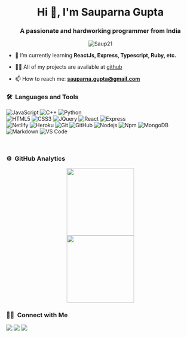 <h1 align="center">Hi 👋, I'm Sauparna Gupta</h1>
<h3 align="center">A passionate and hardworking programmer from India</h3>

<p align="center"> <img src="https://komarev.com/ghpvc/?username=Saup21&label=Profile%20views&color=blueviolet&style=flat" alt="Saup21" /> </p>

- 🌱 I’m currently learning **ReactJs, Express, Typescript, Ruby, etc.**

- 👨‍💻 All of my projects are available at [github](https://github.com/Saup21?tab=repositories)

- 📫 How to reach me: **sauparna.gupta@gmail.com**

### 🛠 &nbsp;Languages and Tools

![JavaScript](https://img.shields.io/badge/-JavaScript-%23F7DF1C?style=for-the-badge&logo=javascript&logoColor=000000&labelColor=%23F7DF1C&color=%23FFCE5A)
![C++](https://img.shields.io/badge/C%2B%2B-00599C?style=for-the-badge&logo=c%2B%2B&logoColor=white)
![Python](http://img.shields.io/badge/-Python-3776AB?style=for-the-badge&logo=python&logoColor=ffffff)
<br>
![HTML5](https://img.shields.io/badge/-HTML5-%23E44D27?style=for-the-badge&logo=html5&logoColor=ffffff)
![CSS3](https://img.shields.io/badge/-CSS3-%231572B6?style=for-the-badge&logo=css3)
![JQuery](https://img.shields.io/badge/jQuery-0769AD?style=for-the-badge&logo=jquery&logoColor=white)
![React](https://img.shields.io/badge/-React-61DAFB?style=for-the-badge&logo=react&logoColor=ffffff)
![Express](https://img.shields.io/badge/-Express-61DAFB?style=for-the-badge&logo=express)
<br>
![Netlify](https://img.shields.io/badge/-Netlify-%23F05032?style=for-the-badge&logo=Netlify&logoColor=%23ffffff)
![Heroku](https://img.shields.io/badge/-Heroku-%23F05032?style=for-the-badge&logo=Heroku&logoColor=%23ffffff)
![Git](https://img.shields.io/badge/-Git-%23F05032?style=for-the-badge&logo=git&logoColor=%23ffffff)
![GitHub](https://img.shields.io/badge/-GitHub-181717?style=for-the-badge&logo=github)
![Nodejs](https://img.shields.io/badge/-Nodejs-339933?style=for-the-badge&logo=Node.js&logoColor=ffffff)
![Npm](https://img.shields.io/badge/-npm-CB3837?style=for-the-badge&logo=npm)
![MongoDB](https://img.shields.io/badge/MongoDB-4EA94B?style=for-the-badge&logo=mongodb&logoColor=white)
<br>
![Markdown](https://img.shields.io/badge/Markdown-000000?style=for-the-badge&logo=markdown&logoColor=white)
![VS Code](http://img.shields.io/badge/-VS%20Code-007ACC?style=for-the-badge&logo=visual-studio-code&logoColor=ffffff)
<br/>


<!-- <img align="left" alt="HTML5" width="30px" src="https://raw.githubusercontent.com/github/explore/80688e429a7d4ef2fca1e82350fe8e3517d3494d/topics/html/html.png" />
<img align="left" alt="CSS3" width="30px" src="https://raw.githubusercontent.com/github/explore/80688e429a7d4ef2fca1e82350fe8e3517d3494d/topics/css/css.png" />
<img align="left" alt="Bootstrap" width="30px" src="https://img.icons8.com/color/452/bootstrap.png">
<img align="left" alt="JavaScript" width="30px" src="https://raw.githubusercontent.com/github/explore/80688e429a7d4ef2fca1e82350fe8e3517d3494d/topics/javascript/javascript.png" />
<img align="left" alt="jQuery" width="30px" src="https://cdn.icon-icons.com/icons2/2415/PNG/512/jquery_plain_wordmark_logo_icon_146445.png">
<img align="left" alt="Django" width="30px" src="https://cdn.iconscout.com/icon/free/png-512/django-1-282754.png">
<img align="left" alt="Python" width="30px" src="https://i.imgur.com/gnK58k4.png"/>
<img align="left" alt="C" width="35px" src="https://cdn.iconscout.com/icon/free/png-512/c-programming-569564.png"/>
<img align="left" alt="CPP" width="30px" src="https://upload.wikimedia.org/wikipedia/commons/thumb/1/18/ISO_C%2B%2B_Logo.svg/306px-ISO_C%2B%2B_Logo.svg.png">
<img align="left" alt=JAVA" width="30px" src="https://pics.freeicons.io/uploads/icons/png/378554371540553613-512.png"/>
<img align="left" alt="Atom" width="30px" src="https://upload.wikimedia.org/wikipedia/commons/thumb/7/7b/Icon_Atom.svg/615px-Icon_Atom.svg.png" />
<img align="left" alt="Git" width="30px" src="https://raw.githubusercontent.com/github/explore/80688e429a7d4ef2fca1e82350fe8e3517d3494d/topics/git/git.png" />
<img align="left" alt="GitHub" width="30px" src="https://raw.githubusercontent.com/github/explore/78df643247d429f6cc873026c0622819ad797942/topics/github/github.png" />
<img align="left" alt="Terminal" width="30px" src="https://raw.githubusercontent.com/github/explore/80688e429a7d4ef2fca1e82350fe8e3517d3494d/topics/terminal/terminal.png" /> -->

<br/>

### ⚙️ &nbsp;GitHub Analytics

<p align="center">
<a href="https://github.com/Saup21">
  <img height="180em" src="https://github-readme-stats-eight-theta.vercel.app/api?username=Saup21&show_icons=true&theme=algolia&include_all_commits=true&count_private=true"/> <br>
  <img height="180em" src="https://github-readme-stats-eight-theta.vercel.app/api/top-langs/?username=Saup21&layout=compact&langs_count=8&theme=algolia"/>
</a>
</p>

### 🤝🏻 &nbsp;Connect with Me

<p>
<a href="https://www.linkedin.com/in/sauparna-gupta/"><img src="https://img.shields.io/badge/sauparna-gupta-0077B5?style=flat&logo=Linkedin&logoColor=white"/></a>
<a href="mailto:sauparna.gupta@gmail.com"><img src="https://img.shields.io/badge/-sauparna.gupta@gmail.com-D14836?style=flat&logo=Gmail&logoColor=white"/></a>
<a href="https://www.codechef.com/users/heisen24"><img src="https://img.shields.io/badge/-heisen24-1877F2?style=flat&logo=CodeChef&logoColor=white"/></a>
</p>

<!-- ![Sauparna's GitHub stats](https://github-readme-streak-stats.herokuapp.com/?user=Saup21&theme=algolia) -->
